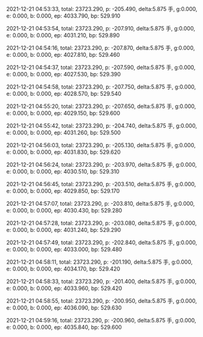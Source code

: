 2021-12-21 04:53:33, total: 23723.290, p: -205.490, delta:5.875 手, g:0.000, e: 0.000, b: 0.000, ep: 4033.790, bp: 529.910

2021-12-21 04:53:54, total: 23723.290, p: -207.910, delta:5.875 手, g:0.000, e: 0.000, b: 0.000, ep: 4031.210, bp: 529.890

2021-12-21 04:54:16, total: 23723.290, p: -207.870, delta:5.875 手, g:0.000, e: 0.000, b: 0.000, ep: 4027.810, bp: 529.460

2021-12-21 04:54:37, total: 23723.290, p: -207.590, delta:5.875 手, g:0.000, e: 0.000, b: 0.000, ep: 4027.530, bp: 529.390

2021-12-21 04:54:58, total: 23723.290, p: -207.750, delta:5.875 手, g:0.000, e: 0.000, b: 0.000, ep: 4028.570, bp: 529.540

2021-12-21 04:55:20, total: 23723.290, p: -207.650, delta:5.875 手, g:0.000, e: 0.000, b: 0.000, ep: 4029.150, bp: 529.600

2021-12-21 04:55:42, total: 23723.290, p: -204.740, delta:5.875 手, g:0.000, e: 0.000, b: 0.000, ep: 4031.260, bp: 529.500

2021-12-21 04:56:03, total: 23723.290, p: -205.130, delta:5.875 手, g:0.000, e: 0.000, b: 0.000, ep: 4031.830, bp: 529.620

2021-12-21 04:56:24, total: 23723.290, p: -203.970, delta:5.875 手, g:0.000, e: 0.000, b: 0.000, ep: 4030.510, bp: 529.310

2021-12-21 04:56:45, total: 23723.290, p: -203.510, delta:5.875 手, g:0.000, e: 0.000, b: 0.000, ep: 4029.850, bp: 529.170

2021-12-21 04:57:07, total: 23723.290, p: -203.810, delta:5.875 手, g:0.000, e: 0.000, b: 0.000, ep: 4030.430, bp: 529.280

2021-12-21 04:57:28, total: 23723.290, p: -203.080, delta:5.875 手, g:0.000, e: 0.000, b: 0.000, ep: 4031.240, bp: 529.290

2021-12-21 04:57:49, total: 23723.290, p: -202.840, delta:5.875 手, g:0.000, e: 0.000, b: 0.000, ep: 4033.000, bp: 529.480

2021-12-21 04:58:11, total: 23723.290, p: -201.190, delta:5.875 手, g:0.000, e: 0.000, b: 0.000, ep: 4034.170, bp: 529.420

2021-12-21 04:58:33, total: 23723.290, p: -201.400, delta:5.875 手, g:0.000, e: 0.000, b: 0.000, ep: 4033.960, bp: 529.420

2021-12-21 04:58:55, total: 23723.290, p: -200.950, delta:5.875 手, g:0.000, e: 0.000, b: 0.000, ep: 4036.090, bp: 529.630

2021-12-21 04:59:16, total: 23723.290, p: -200.960, delta:5.875 手, g:0.000, e: 0.000, b: 0.000, ep: 4035.840, bp: 529.600